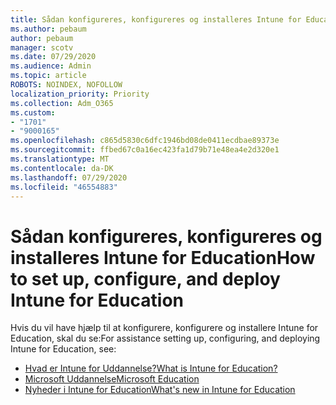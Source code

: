 ```yaml
---
title: Sådan konfigureres, konfigureres og installeres Intune for Education
ms.author: pebaum
author: pebaum
manager: scotv
ms.date: 07/29/2020
ms.audience: Admin
ms.topic: article
ROBOTS: NOINDEX, NOFOLLOW
localization_priority: Priority
ms.collection: Adm_O365
ms.custom:
- "1701"
- "9000165"
ms.openlocfilehash: c865d5830c6dfc1946bd08de0411ecdbae89373e
ms.sourcegitcommit: ffbed67c0a16ec423fa1d79b71e48ea4e2d320e1
ms.translationtype: MT
ms.contentlocale: da-DK
ms.lasthandoff: 07/29/2020
ms.locfileid: "46554883"
---
```

# <a name="how-to-set-up-configure-and-deploy-intune-for-education"></a><span data-ttu-id="0f4d2-102">Sådan konfigureres, konfigureres og installeres Intune for Education</span><span class="sxs-lookup"><span data-stu-id="0f4d2-102">How to set up, configure, and deploy Intune for Education</span></span>

<span data-ttu-id="0f4d2-103">Hvis du vil have hjælp til at konfigurere, konfigurere og installere Intune for Education, skal du se:</span><span class="sxs-lookup"><span data-stu-id="0f4d2-103">For assistance setting up, configuring, and deploying Intune for Education, see:</span></span>

- [<span data-ttu-id="0f4d2-104">Hvad er Intune for Uddannelse?</span><span class="sxs-lookup"><span data-stu-id="0f4d2-104">What is Intune for Education?</span></span>](https://docs.microsoft.com/intune-education/what-is-intune-for-education)
- [<span data-ttu-id="0f4d2-105">Microsoft Uddannelse</span><span class="sxs-lookup"><span data-stu-id="0f4d2-105">Microsoft Education</span></span>](https://www.microsoft.com/education/intune/default.aspx)
- [<span data-ttu-id="0f4d2-106">Nyheder i Intune for Education</span><span class="sxs-lookup"><span data-stu-id="0f4d2-106">What's new in Intune for Education</span></span>](https://docs.microsoft.com/intune-education/whats-new-in-edu)